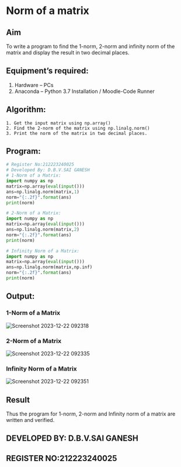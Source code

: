 # Norm of a matrix
## Aim
To write a program to find the 1-norm, 2-norm and infinity norm of the matrix and display the result in two decimal places.
## Equipment’s required:
1.	Hardware – PCs
2.	Anaconda – Python 3.7 Installation / Moodle-Code Runner
## Algorithm:
	1. Get the input matrix using np.array()   
    2. Find the 2-norm of the matrix using np.linalg.norm()
	3. Print the norm of the matrix in two decimal places.
## Program:
```Python
# Register No:212223240025
# Developed By: D.B.V.SAI GANESH
# 1-Norm of a Matrix:
import numpy as np
matrix=np.array(eval(input()))
ans=np.linalg.norm(matrix,1)
norm="{:.2f}".format(ans)
print(norm)

# 2-Norm of a Matrix:
import numpy as np
matrix=np.array(eval(input()))
ans=np.linalg.norm(matrix,2)
norm="{:.2f}".format(ans)
print(norm)

# Infinity Norm of a Matrix:
import numpy as np
matrix=np.array(eval(input()))
ans=np.linalg.norm(matrix,np.inf)
norm="{:.2f}".format(ans)
print(norm)

```
## Output:
### 1-Norm of a Matrix
![Screenshot 2023-12-22 092318](https://github.com/saiganesh2006/Norm-of-a-matrix/assets/145742342/0ab0945f-9bf7-4104-bbe3-2a420096df81)


### 2-Norm of a Matrix
![Screenshot 2023-12-22 092335](https://github.com/saiganesh2006/Norm-of-a-matrix/assets/145742342/b7edf5cd-a3f2-4e27-bd7d-a5c243db92db)


### Infinity Norm of a Matrix
![Screenshot 2023-12-22 092351](https://github.com/saiganesh2006/Norm-of-a-matrix/assets/145742342/df143664-c3ee-43b2-a3e5-c203c591a64f)


## Result
Thus the program for 1-norm, 2-norm and Infinity norm of a matrix are written and verified.

## DEVELOPED BY: D.B.V.SAI GANESH
## REGISTER NO:212223240025
